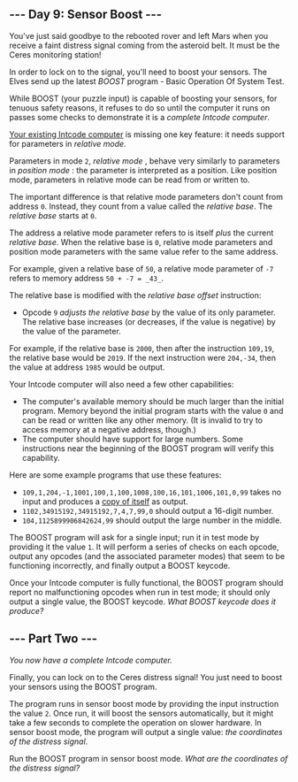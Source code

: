 ## \--- Day 9: Sensor Boost ---

You've just said goodbye to the rebooted rover and left Mars when you receive
a faint distress signal coming from the asteroid belt. It must be the Ceres
monitoring station!

In order to lock on to the signal, you'll need to boost your sensors. The
Elves send up the latest _BOOST_ program - Basic Operation Of System Test.

While BOOST (your puzzle input) is capable of boosting your sensors, for
tenuous safety reasons, it refuses to do so until the computer it runs on
passes some checks to demonstrate it is a _complete Intcode computer_.

[Your existing Intcode computer](5) is missing one key feature: it needs
support for parameters in _relative mode_.

Parameters in mode `2`, _relative mode_ , behave very similarly to parameters
in _position mode_ : the parameter is interpreted as a position. Like position
mode, parameters in relative mode can be read from or written to.

The important difference is that relative mode parameters don't count from
address `0`. Instead, they count from a value called the _relative base_. The
_relative base_ starts at `0`.

The address a relative mode parameter refers to is itself _plus_ the current
_relative base_. When the relative base is `0`, relative mode parameters and
position mode parameters with the same value refer to the same address.

For example, given a relative base of `50`, a relative mode parameter of `-7`
refers to memory address `50 + -7 = _43_`.

The relative base is modified with the _relative base offset_ instruction:

  * Opcode `9` _adjusts the relative base_ by the value of its only parameter. The relative base increases (or decreases, if the value is negative) by the value of the parameter.

For example, if the relative base is `2000`, then after the instruction
`109,19`, the relative base would be `2019`. If the next instruction were
`204,-34`, then the value at address `1985` would be output.

Your Intcode computer will also need a few other capabilities:

  * The computer's available memory should be much larger than the initial program. Memory beyond the initial program starts with the value `0` and can be read or written like any other memory. (It is invalid to try to access memory at a negative address, though.)
  * The computer should have support for large numbers. Some instructions near the beginning of the BOOST program will verify this capability.

Here are some example programs that use these features:

  * `109,1,204,-1,1001,100,1,100,1008,100,16,101,1006,101,0,99` takes no input and produces a [copy of itself](https://en.wikipedia.org/wiki/Quine_\(computing\)) as output.
  * `1102,34915192,34915192,7,4,7,99,0` should output a 16-digit number.
  * `104,1125899906842624,99` should output the large number in the middle.

The BOOST program will ask for a single input; run it in test mode by
providing it the value `1`. It will perform a series of checks on each opcode,
output any opcodes (and the associated parameter modes) that seem to be
functioning incorrectly, and finally output a BOOST keycode.

Once your Intcode computer is fully functional, the BOOST program should
report no malfunctioning opcodes when run in test mode; it should only output
a single value, the BOOST keycode. _What BOOST keycode does it produce?_

## \--- Part Two ---

 _You now have a complete Intcode computer._

Finally, you can lock on to the Ceres distress signal! You just need to boost
your sensors using the BOOST program.

The program runs in sensor boost mode by providing the input instruction the
value `2`. Once run, it will boost the sensors automatically, but it might
take a few seconds to complete the operation on slower hardware. In sensor
boost mode, the program will output a single value: _the coordinates of the
distress signal_.

Run the BOOST program in sensor boost mode. _What are the coordinates of the
distress signal?_

